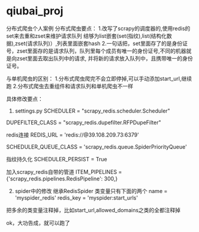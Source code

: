 # qiubai_proj
分布式爬虫个人案例
分布式爬虫要点：
1.改写了scrapy的调度器的,使用redis的set来去重和zset来维护请求队列
结够为list嵌套(set(指纹),list(结构化数据),zset(请求队列)）,列表里面嵌套hash
2.一句话把，set里面存了的是身份证号，zset里面存的是请求队列，队列里每个成员有唯一的身份证号,不同的机器就是向zset里面去取出队列中的请求,
并将新的请求放入队列中，且携带唯一的身份证号。

与单机爬虫的区别：
1.分布式爬虫爬完不会立即停掉,可以手动添加start_url,继续跑
2.分布式爬虫去重组件和请求队列和单机爬虫不一样


具体修改要点：
1. settings.py
SCHEDULER = "scrapy_redis.scheduler.Scheduler"

DUPEFILTER_CLASS = "scrapy_redis.dupefilter.RFPDupeFilter"

redis连接
REDIS_URL = 'redis://@39.108.209.73:6379'

SCHEDULER_QUEUE_CLASS = 'scrapy_redis.queue.SpiderPriorityQueue'

指纹持久化
SCHEDULER_PERSIST = True

加入scrapy_redis自带的管道
ITEM_PIPELINES = {'scrapy_redis.pipelines.RedisPipeline': 300,}


2. spider中的修改
继承RedisSpider
类变量只有下面的两个
name = 'myspider_redis'
redis_key = 'myspider:start_urls'

把多余的类变量注释掉，比如start_url,allowed_domains之类的全都注释掉


ok，大功告成，就可以跑了


